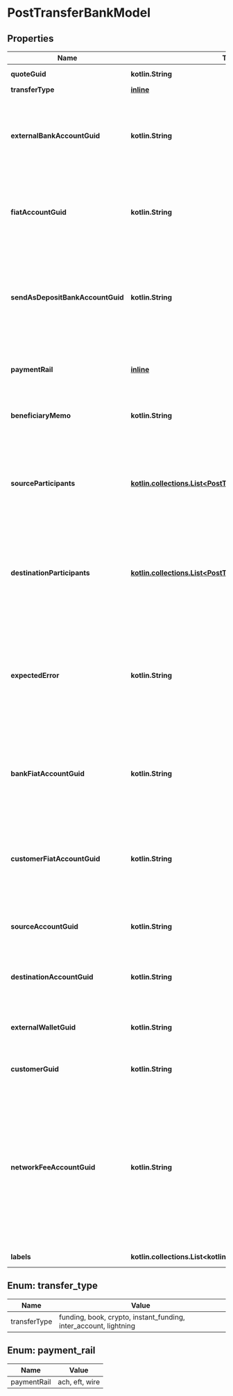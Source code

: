 
# PostTransferBankModel

## Properties
Name | Type | Description | Notes
------------ | ------------- | ------------- | -------------
**quoteGuid** | **kotlin.String** | The associated quote&#39;s identifier. | 
**transferType** | [**inline**](#TransferType) | The type of transfer. | 
**externalBankAccountGuid** | **kotlin.String** | The customer&#39;s &#39;plaid&#39; or &#39;plaid_processor_token&#39; external bank account&#39;s identifier. Required when transfer_type is funding or transfer_type is instant_funding. |  [optional]
**fiatAccountGuid** | **kotlin.String** | The identifier for the fiat account to use for the transfer. Required if the customer or bank has multiple fiat accounts. Optional when transfer_type is funding. |  [optional]
**sendAsDepositBankAccountGuid** | **kotlin.String** | The deposit bank account&#39;s identifier. Only valid for withdrawals. The deposit bank account must be owned by the customer or bank initiating the transfer. Optional when transfer_type is funding. |  [optional]
**paymentRail** | [**inline**](#PaymentRail) | The desired payment rail to initiate the transfer for. Optional when transfer_type is funding. |  [optional]
**beneficiaryMemo** | **kotlin.String** | The memo to send to the counterparty. Optional when transfer_type is funding. |  [optional]
**sourceParticipants** | [**kotlin.collections.List&lt;PostTransferParticipantBankModel&gt;**](PostTransferParticipantBankModel.md) | The source participants for the transfer. Optional when transfer_type is funding, transfer_type is instant_funding, transfer_type is book, transfer_type is crypto, or transfer_type is lightning. |  [optional]
**destinationParticipants** | [**kotlin.collections.List&lt;PostTransferParticipantBankModel&gt;**](PostTransferParticipantBankModel.md) | The destination participants for the transfer. Optional when transfer_type is funding, transfer_type is instant_funding, transfer_type is book, transfer_type is crypto, or transfer_type is lightning. |  [optional]
**expectedError** | **kotlin.String** | The optional expected error to simulate transfer failure. Optional when transfer_type is funding, transfer_type is instant_funding, transfer_type is book, transfer_type is crypto, transfer_type is inter_account, or transfer_type is lightning. |  [optional]
**bankFiatAccountGuid** | **kotlin.String** | The identifier for the fiat account to use for the transfer. Required if the bank has multiple fiat accounts. Optional when transfer_type is instant_funding or transfer_type is lightning. |  [optional]
**customerFiatAccountGuid** | **kotlin.String** | The identifier for the fiat account to use for the transfer. Required if the customer has multiple fiat accounts. Optional when transfer_type is instant_funding or transfer_type is lightning. |  [optional]
**sourceAccountGuid** | **kotlin.String** | The source account&#39;s identifier. Required when transfer_type is book or transfer_type is inter_account. |  [optional]
**destinationAccountGuid** | **kotlin.String** | The destination account&#39;s identifier. Required when transfer_type is book or transfer_type is inter_account. |  [optional]
**externalWalletGuid** | **kotlin.String** | The customer&#39;s external wallet&#39;s identifier. Required when transfer_type is crypto. |  [optional]
**customerGuid** | **kotlin.String** | The customer&#39;s identifier. Required when transfer_type is lightning. |  [optional]
**networkFeeAccountGuid** | **kotlin.String** | The network fee account&#39;s identifier. Required for network fee transfers. Must be the identifier for the customer&#39;s or bank&#39;s fiat or trading account. For customer&#39;s to pay the network fees, include the customer&#39;s fiat or trading account guid. For bank&#39;s to pay the network fees, include the bank&#39;s fiat or trading account guid. Required when transfer_type is lightning. |  [optional]
**labels** | **kotlin.collections.List&lt;kotlin.String&gt;** | The labels associated with the transfer. |  [optional]


<a name="TransferType"></a>
## Enum: transfer_type
Name | Value
---- | -----
transferType | funding, book, crypto, instant_funding, inter_account, lightning


<a name="PaymentRail"></a>
## Enum: payment_rail
Name | Value
---- | -----
paymentRail | ach, eft, wire



